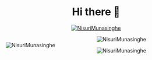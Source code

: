 

<!--
**NisuriMunasinghe/NisuriMunasinghe** is a ✨ _special_ ✨ repository because its `README.md` (this file) appears on your GitHub profile.

Here are some ideas to get you started:

- 🔭 I’m currently working on ...
- 🌱 I’m currently learning ...
- 👯 I’m looking to collaborate on ...
- 🤔 I’m looking for help with ...
- 💬 Ask me about ...
- 📫 How to reach me: ...
- 😄 Pronouns: ...
- ⚡ Fun fact: ...
-->
<h1 align="center">Hi there 👋</h1>

<p align="Center"> <a href="https://github.com/ryo-ma/github-profile-trophy"><img src="https://github-profile-trophy.vercel.app/?username=NisuriMunasinghe&theme=onedark" alt="NisuriMunasinghe" /></a> </p>



<div align="center" style="margin: auto; display: block">


<p style="float: left">&nbsp;<img align="center" src="https://github-readme-stats.vercel.app/api?username=NisuriMunasinghe&show_icons=true&locale=en" alt="NisuriMunasinghe" /></p>

<p><img align="center" src="https://github-readme-streak-stats.herokuapp.com/?user=NisuriMunasinghe&" alt="NisuriMunasinghe" /></p>
<p style="margin: auto; display: block"><img align="center" src="https://github-readme-streak-stats.herokuapp.com/?user=NisuriMunasinghe&" alt="NisuriMunasinghe" /></p>
<div/>

